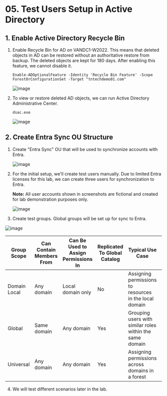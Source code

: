 # 05. Test Users Setup in Active Directory

## 1. Enable Active Directory Recycle Bin

1. Enable Recycle Bin for AD on VANDC1-W2022.  This means that deleted objects in AD can be restored without an authoritative restore from backup.
   The deleted objects are kept for 180 days.  After enabling this feature, we cannot disable it.

   ```
   Enable-ADOptionalFeature -Identity 'Recycle Bin Feature' -Scope ForestOrConfigurationSet -Target "tntechdemo01.com"
   ```

   ![image](https://github.com/user-attachments/assets/d5a4242e-ae89-48f3-827d-6b555651ed37)

   
2. To view or restore deleted AD objects, we can run Active Directory Administrative Center.

   ```
   dsac.exe
   ``` 

   ![image](https://github.com/user-attachments/assets/d1329a82-73b5-41e0-bf02-56db38eb3602)

##  2. Create Entra Sync OU Structure


1. Create "Entra Sync" OU that will be used to synchronize accounts with Entra.

   ![image](https://github.com/user-attachments/assets/3bb022e7-a997-475a-901d-bd4169a225bb)

2. For the initial setup, we'll create test users manually.  Due to limited Entra licenses for this lab, we can create three users for synchronization to Entra.  
   
   **Note:** All user accounts shown in screenshots are fictional and created for lab demonstration purposes only.  

   ![image](https://github.com/user-attachments/assets/9f21bed2-d24f-452e-ac78-d9c1ef40958e)

4. Create test groups.  Global groups will be set up for sync to Entra. 

![image](https://github.com/user-attachments/assets/1a04249c-0a1e-46d5-8a28-388c954ad303)


| Group Scope     | Can Contain Members From | Can Be Used to Assign Permissions In | Replicated To Global Catalog | Typical Use Case                                             | Sync to Entra ID? |
|-----------------|--------------------------|--------------------------------------|-------------------------------|-------------------------------------------------------------|--------------------|
| Domain Local    | Any domain                | Local domain only                    | No                          | Assigning permissions to resources in the local domain      | Not recommended |
| Global          | Same domain               | Any domain                           | Yes                         | Grouping users with similar roles within the same domain    | Yes             |
| Universal       | Any domain                | Any domain                           | Yes                         | Assigning permissions across domains in a forest            | Yes             |

4. We will test different scenarios later in the lab.
